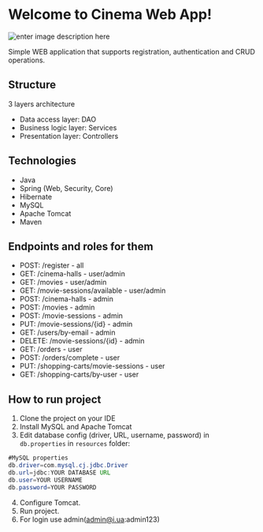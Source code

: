 
# Welcome to Cinema Web App!
![enter image description here](https://i.imgur.com/bBLr71w.jpg)

Simple WEB application that supports registration, authentication and CRUD operations.

## Structure
3 layers architecture
- Data access layer: DAO
- Business logic layer: Services
- Presentation layer: Controllers

## Technologies
- Java
- Spring (Web, Security, Core)
- Hibernate
- MySQL
- Apache Tomcat
- Maven

## Endpoints and roles for them
- POST: /register - all
- GET: /cinema-halls - user/admin
- GET: /movies - user/admin
- GET: /movie-sessions/available - user/admin
- POST: /cinema-halls - admin
- POST: /movies - admin
- POST: /movie-sessions - admin
- PUT: /movie-sessions/{id} - admin
- GET: /users/by-email - admin
- DELETE: /movie-sessions/{id} - admin
- GET: /orders - user
- POST: /orders/complete - user
- PUT: /shopping-carts/movie-sessions - user
- GET: /shopping-carts/by-user - user

## How to run project
1. Clone the project on your IDE
2. Install MySQL and Apache Tomcat
3. Edit database config (driver, URL, username, password) in ```db.properties``` in ```resources``` folder:

``` java
#MySQL properties
db.driver=com.mysql.cj.jdbc.Driver
db.url=jdbc:YOUR DATABASE URL
db.user=YOUR USERNAME
db.password=YOUR PASSWORD
```
4. Configure Tomcat.
5. Run project.
6. For login use admin(admin@i.ua:admin123)
